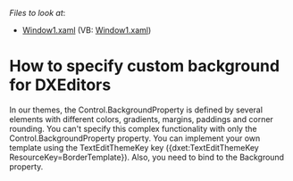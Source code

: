 <!-- default file list -->
*Files to look at*:

* [Window1.xaml](./CS/WpfApplication64/Window1.xaml) (VB: [Window1.xaml](./VB/WpfApplication64/Window1.xaml))
<!-- default file list end -->
# How to specify custom background for DXEditors


<p>In our themes, the Control.BackgroundProperty is defined by several elements with different colors, gradients, margins, paddings and corner rounding. You can't specify this complex functionality with only the Control.BackgroundProperty property. You can implement your own template using the TextEditThemeKey key ({dxet:TextEditThemeKey ResourceKey=BorderTemplate}). Also, you need to bind to the Background property.</p>

<br/>


